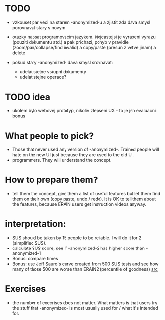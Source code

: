 # TODO
- vzkouset par veci na starem -anonymized-u a zjistit zda dava smysl porovnavat stary s novym
- otazky napsat programovacim jazykem. Nejcastejsi je vyrabeni vyrazu (pouziti dokumentu atd.) a pak prichazi, pohyb v pravidle
(zoom/pan/collapse/find invalid) a copy/paste (presun z vetve jinam) a delete

- pokud stary -anonymized- dava smysl srovnavat:
    - udelat stejne vstupni dokumenty
    - udelat stejne operace?


# TODO idea
- ukolem bylo webovej prototyp, nikoliv zlepseni UX - to je jen evaluacni bonus


# What people to pick?
- Those that never used any version of -anonymized-. Trained people will hate on the new UI just because they
are used to the old UI.
- programmers. They will understand the concept.

# How to prepare them?
- tell them the concept, give them a list of useful features but let them
find them on their own (copy paste, undo / redo). It is OK to tell them about
the features, because ERAIN users get instruction videos anyway.

# interpretation:
- SUS should be taken by 15 people to be reliable. I will do it for 2 (simplified SUS).
- calculate SUS score, see if -anonymized-2 has higher score than -anonymized-1
- Bonus: compare times
- Bonus: use Jeff Sauro's curve created from 500 SUS tests and see how many of those 500
	are worse than ERAIN2 (percentile of goodness)
	[src](https://measuringu.com/sus/)

# Exercises
- the number of execrises does not matter. What matters is that users try the stuff that
-anonymized- is most usually used for / what it's intended for.